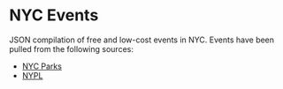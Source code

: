# NYC Events

JSON compilation of free and low-cost events in NYC. Events have been pulled from the following sources:

* [NYC Parks](https://www.nycgovparks.org)
* [NYPL](https://www.nypl.org)